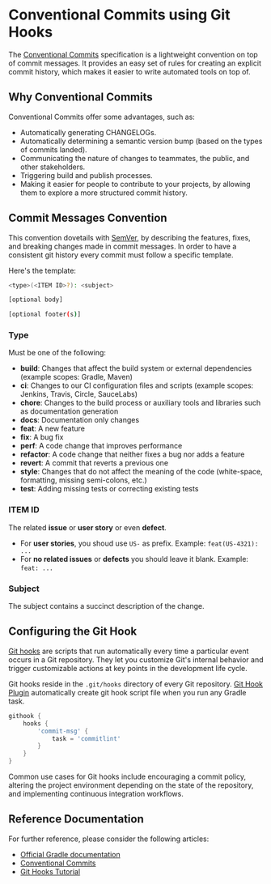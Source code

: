 # Conventional Commits using Git Hooks

The [Conventional Commits](https://www.conventionalcommits.org/) specification is a lightweight convention on top of commit messages.
It provides an easy set of rules for creating an explicit commit history, which makes it easier to write automated tools on top of.

## Why Conventional Commits

Conventional Commits offer some advantages, such as:

- Automatically generating CHANGELOGs.
- Automatically determining a semantic version bump (based on the types of commits landed).
- Communicating the nature of changes to teammates, the public, and other stakeholders.
- Triggering build and publish processes.
- Making it easier for people to contribute to your projects, by allowing them to explore a more structured commit history.

## Commit Messages Convention

This convention dovetails with [SemVer](https://semver.org/), by describing the features, fixes, and breaking changes made in commit messages.
In order to have a consistent git history every commit must follow a specific template.

Here's the template:

```bash
<type>(<ITEM ID>?): <subject>

[optional body]

[optional footer(s)]
```

### Type

Must be one of the following:

- **build**: Changes that affect the build system or external dependencies (example scopes: Gradle, Maven)
- **ci**: Changes to our CI configuration files and scripts (example scopes: Jenkins, Travis, Circle, SauceLabs)
- **chore**: Changes to the build process or auxiliary tools and libraries such as documentation generation
- **docs**: Documentation only changes
- **feat**: A new feature
- **fix**: A bug fix
- **perf**: A code change that improves performance
- **refactor**: A code change that neither fixes a bug nor adds a feature
- **revert**: A commit that reverts a previous one
- **style**: Changes that do not affect the meaning of the code (white-space, formatting, missing semi-colons, etc.)
- **test**: Adding missing tests or correcting existing tests

### ITEM ID

The related **issue** or **user story** or even **defect**.

- For **user stories**, you shoud use `US-` as prefix. Example: `feat(US-4321): ...`
- For **no related issues** or **defects** you should leave it blank. Example: `feat: ...`

### Subject

The subject contains a succinct description of the change.

## Configuring the Git Hook

[Git hooks](https://git-scm.com/book/en/v2/Customizing-Git-Git-Hooks) are scripts that run automatically every time a particular event occurs in a Git repository.
They let you customize Git's internal behavior and trigger customizable actions at key points in the development life cycle.

Git hooks reside in the `.git/hooks` directory of every Git repository.
[Git Hook Plugin](https://github.com/STAR-ZERO/gradle-githook) automatically create git hook script file when you run any Gradle task.

```groovy
githook {
    hooks {
        'commit-msg' {
            task = 'commitlint'
        }
    }
}
```

Common use cases for Git hooks include encouraging a commit policy, altering the project environment depending on the state of the repository, and implementing continuous integration workflows.

## Reference Documentation

For further reference, please consider the following articles:

- [Official Gradle documentation](https://docs.gradle.org)
- [Conventional Commits](https://www.conventionalcommits.org/)
- [Git Hooks Tutorial](https://www.atlassian.com/git/tutorials/git-hooks)
